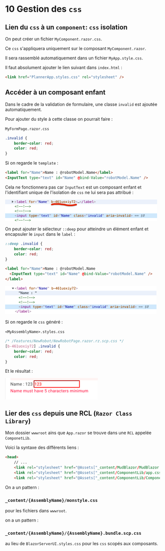 # 10 Gestion des `css`

## Lien du `css` à un `component`: `css` isolation

On peut créer un fichier `MyComponent.razor.css`.

Ce `css` s'appliquera uniquement sur le composant `MyComponent.razor`.

Il sera rassemblé automatiquement dans un fichier `MyApp.style.css`.

Il faut absolument ajouter le lien suivant dans `index.html` :

```html
<link href="PlannerApp.styles.css" rel="stylesheet" />
```



## Accéder à un composant enfant

Dans le cadre de la validation de formulaire, une classe `invalid` est ajoutée automatiquement.

Pour ajouter du style à cette classe on pourrait faire :

`MyFormPage.razor.css`

```css
.invalid {
    border-color: red;
    color: red;
}
```

Si on regarde le `template` :

```html
<label for="Name">Name : @robotModel.Name</label>
<InputText type="text" id="Name" @bind-Value="robotModel.Name" />
```

Cela ne fonctionnera pas car `InputText` est un composant enfant et l'identifiant unique de l'isolation de `css` ne lui sera pas attribué :

<img src="assets/css-isolation.png" alt="css-isolation" style="zoom:50%;" />

On peut ajouter le sélecteur `::deep` pour atteindre un élément enfant et encapsuler le `input` dans le `label` :

```css
::deep .invalid {
    border-color: red;
    color: red;
}
```

```html
<label for="Name">Name : @robotModel.Name
  <InputText type="text" id="Name" @bind-Value="robotModel.Name" />
</label>
```

<img src="assets/isolation-worked.png" alt="isolation-worked" style="zoom:50%;" />

Si on regarde le `css` généré :

`<MyAssemblyName>.styles.css`

```css
/* /Features/NewRobot/NewRobotPage.razor.rz.scp.css */
[b-461uoxiy72] .invalid {
    border-color: red;
    color: red;
}
```

Et le résultat :

<img src="assets/result-of-css-isolation.png" alt="result-of-css-isolation" style="zoom:50%;" />



## Lier des `css` depuis une RCL (`Razor Class Library`)

Mon dossier `wwwroot` ains que `App.razor` se trouve dans une `RCL` appelée `ComponetLib`.

Voici la syntaxe des différents liens :

```html
<head>
    // ...
    <link rel="stylesheet" href="@Assets["_content/MudBlazor/MudBlazor.min.css"]"/>
    <link rel="stylesheet" href="@Assets["_content/ComponentLib/app.css"]"/>
    <link rel="stylesheet" href="@Assets["_content/ComponentLib/ComponentLib.bundle.scp.css"]"/>
```

On a un pattern :

### `_content/{AssemblyName}/monstyle.css` 

pour les fichiers dans `wwwroot`.



on a un pattern :

### `_content/{AssemblyName}/{AssemblyName}.bundle.scp.css`

au lieu de `BlazorServerUI.styles.css` pour les `css` scopés aux composants.



